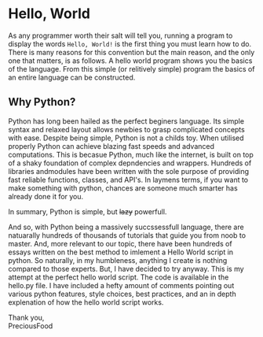 # Hello, World

As any programmer worth their salt will tell you, running a program to display the words `Hello, World!` is the first thing you must learn how to do. There is many reasons for this convention but the main reason, and the only one that matters, is as follows. A hello world program shows you the basics of the language. From this simple (or relitively simple) program the basics of an entire language can be constructed.

## Why Python?

Python has long been hailed as the perfect beginers language. Its simple syntax and relaxed layout allows newbies to grasp complicated concepts with ease. Despite being simple, Python is not a childs toy. When utilised properly Python can achieve blazing fast speeds and advanced computations. This is becasue Python, much like the internet, is built on top of a shaky foundation of complex depndencies and wrappers. Hundreds of libraries andmodules have been written with the sole purpose of providing fast reliable functions, classes, and API's. In laymens terms, if you want to make something with python, chances are someone much smarter has already done it for you.

In summary, Python is simple, but ~~lazy~~ powerfull.

And so, with Python being a massively succssessfull language, there are natuarally hundreds of thousands of tutorials that guide you from noob to master. And, more relevant to our topic, there have been hundreds of essays written on the best method to imlement a  Hello World script in python. So naturally, in my humbleness, anything I create is nothing compared to those experts. But, I have decided to try anyway. This is my attempt at the perfect hello world script. The code is available in the hello.py file. I have included a hefty amount of comments pointing out various python features, style choices, best practices, and an in depth explenation of how the hello world script works.

Thank you,  
PreciousFood
